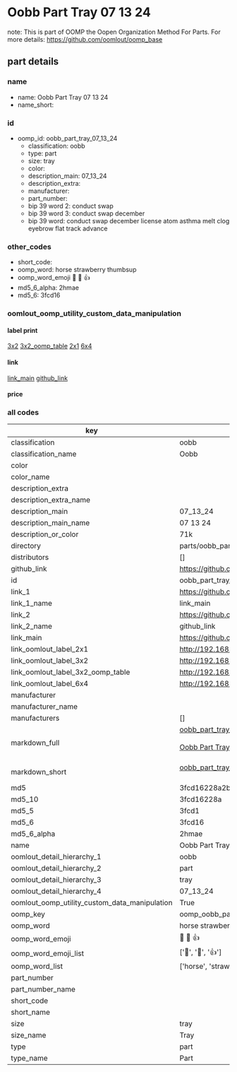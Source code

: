 # Oobb Part Tray 07 13 24  

note: This is part of OOMP the Oopen Organization Method For Parts. For more details: https://github.com/oomlout/oomp_base

##  part details





### name
* name: Oobb Part Tray 07 13 24
* name_short: 
### id
* oomp_id: oobb_part_tray_07_13_24
  * classification: oobb
  * type: part
  * size: tray
  * color: 
  * description_main: 07_13_24
  * description_extra: 
  * manufacturer: 
  * part_number: 
  * bip 39 word 2: conduct swap
  * bip 39 word 3: conduct swap december
  * bip 39 word: conduct swap december license atom asthma melt clog eyebrow flat track advance

### other_codes
* short_code: 
* oomp_word: horse strawberry thumbsup
* oomp_word_emoji :horse: :strawberry: :thumbsup:
* md5_6_alpha: 2hmae
* md5_6: 3fcd16






### oomlout_oomp_utility_custom_data_manipulation
#### label print
[3x2](http://192.168.1.245:1112/?label=oomp%202hmae)
[3x2_oomp_table](http://192.168.1.107:1112/?label=oomp%202hmae)
[2x1](http://192.168.1.242:1112/?label=oomp%202hmae)
[6x4](http://192.168.1.55:1112/?label=oomp%202hmae)    

#### link

[link_main](https://github.com/oomlout/oomlout_oomp_current_version_messy/tree/main/parts/oobb_part_tray_07_13_24) [github_link](https://github.com/oomlout/oomlout_oomp_part_src/tree/main/parts/oobb_part_tray_07_13_24)                             

#### price







### all codes 
| key | value |  
| --- | --- |  
| classification | oobb |  
| classification_name | Oobb |  
| color |  |  
| color_name |  |  
| description_extra |  |  
| description_extra_name |  |  
| description_main | 07_13_24 |  
| description_main_name | 07 13 24 |  
| description_or_color | 71k |  
| directory | parts/oobb_part_tray_07_13_24 |  
| distributors | [] |  
| github_link | https://github.com/oomlout/oomlout_oomp_part_src/tree/main/parts/oobb_part_tray_07_13_24 |  
| id | oobb_part_tray_07_13_24 |  
| link_1 | https://github.com/oomlout/oomlout_oomp_current_version_messy/tree/main/parts/oobb_part_tray_07_13_24 |  
| link_1_name | link_main |  
| link_2 | https://github.com/oomlout/oomlout_oomp_part_src/tree/main/parts/oobb_part_tray_07_13_24 |  
| link_2_name | github_link |  
| link_main | https://github.com/oomlout/oomlout_oomp_current_version_messy/tree/main/parts/oobb_part_tray_07_13_24 |  
| link_oomlout_label_2x1 | http://192.168.1.242:1112/?label=oomp%202hmae |  
| link_oomlout_label_3x2 | http://192.168.1.245:1112/?label=oomp%202hmae |  
| link_oomlout_label_3x2_oomp_table | http://192.168.1.107:1112/?label=oomp%202hmae |  
| link_oomlout_label_6x4 | http://192.168.1.55:1112/?label=oomp%202hmae |  
| manufacturer |  |  
| manufacturer_name |  |  
| manufacturers | [] |  
| markdown_full | [oobb_part_tray_07_13_24](https://github.com/oomlout/oomlout_oomp_current_version_messy/tree/main/parts/oobb_part_tray_07_13_24)<br>[](https://github.com/oomlout/oomlout_oomp_current_version_messy/tree/main/parts/oobb_part_tray_07_13_24)<br>[Oobb Part Tray 07 13 24](https://github.com/oomlout/oomlout_oomp_current_version_messy/tree/main/parts/oobb_part_tray_07_13_24)<br><br> |  
| markdown_short | [oobb_part_tray_07_13_24](https://github.com/oomlout/oomlout_oomp_current_version_messy/tree/main/parts/oobb_part_tray_07_13_24)<br><br> |  
| md5 | 3fcd16228a2b9154380728127176d176 |  
| md5_10 | 3fcd16228a |  
| md5_5 | 3fcd1 |  
| md5_6 | 3fcd16 |  
| md5_6_alpha | 2hmae |  
| name | Oobb Part Tray 07 13 24 |  
| oomlout_detail_hierarchy_1 | oobb |  
| oomlout_detail_hierarchy_2 | part |  
| oomlout_detail_hierarchy_3 | tray |  
| oomlout_detail_hierarchy_4 | 07_13_24 |  
| oomlout_oomp_utility_custom_data_manipulation | True |  
| oomp_key | oomp_oobb_part_tray_07_13_24 |  
| oomp_word | horse strawberry thumbsup |  
| oomp_word_emoji | :horse: :strawberry: :thumbsup: |  
| oomp_word_emoji_list | [':horse:', ':strawberry:', ':thumbsup:'] |  
| oomp_word_list | ['horse', 'strawberry', 'thumbsup'] |  
| part_number |  |  
| part_number_name |  |  
| short_code |  |  
| short_name |  |  
| size | tray |  
| size_name | Tray |  
| type | part |  
| type_name | Part |  
